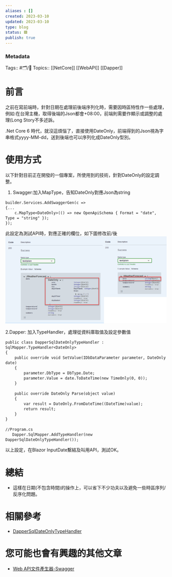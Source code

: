 ```yaml
---
aliases : []
created: 2023-03-10
updated: 2023-03-10
type: blog
status: 🟩
publish: true
---
```

### Metadata
Tags:: #🗂️/🌲
Topics:: [[NetCore]] [[WebAPI]] [[Dapper]]

# 前言
之前在寫前端時，針對日期在處理前後端序列化時，需要因時區特性作一些處理，例如:在台灣主機，取得後端的Json都會+08:00，前端則需要作顯示或調整的處理(Long Story不多述訴。

.Net Core 6 時代，就沒這煩惱了，直接使用DateOnly，前端得到的Json視為字串格式yyyy-MM-dd，送到後端也可以序列化成DateOnly型別。

# 使用方式
以下針對目前正在開發的一個專案，所使用到的技術，針對DateOnly的設定調整。
1. Swagger:加入MapType，告知DateOnly對應Json為string
```
builder.Services.AddSwaggerGen(c =>
{...
    c.MapType<DateOnly>(() => new OpenApiSchema { Format = "date", Type = "string" });
});
```

此設定為測試API時，對應正確的欄位，如下圖修改前/後
![upgit_20230310_1678429711.png](https://raw.githubusercontent.com/kimx/ObsidianAssets/master/2023/03/upgit_20230310_1678429711.png)

2.Dapper: 加入TypeHandler，處理從資料庫取值及設定參數值
```
public class DapperSqlDateOnlyTypeHandler : SqlMapper.TypeHandler<DateOnly>
{
    public override void SetValue(IDbDataParameter parameter, DateOnly date)
    {
        parameter.DbType = DbType.Date;
        parameter.Value = date.ToDateTime(new TimeOnly(0, 0));
    }

    public override DateOnly Parse(object value)
    {
        var result = DateOnly.FromDateTime((DateTime)value);
        return result;
    }
}

//Program.cs
   Dapper.SqlMapper.AddTypeHandler(new DapperSqlDateOnlyTypeHandler());
```

以上設定，在Blazor InputDate繫結及叫用API，測試OK。

# 總結
- 這樣在日期(不包含時間)的操作上，可以省下不少功夫以及避免一些時區序列/反序化問題。

# 相關參考
- [DapperSqlDateOnlyTypeHandler](https://github.com/DapperLib/Dapper/issues/1715#issuecomment-1149665776)

# 您可能也會有興趣的其他文章
- [Web API文件產生器-Swagger](https://note.kimx.info/2017/05/web-api-swagger.html)